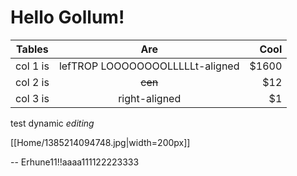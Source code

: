 # Hello Gollum!

| Tables | Are | Cool |
|---|:-:|--:|
| col 1 is | lefTROP LOOOOOOOOLLLLLt-aligned | $1600 |
| col 2 is | ~~cen~~ | $12 |
| col 3 is | right-aligned | $1 |

test dynamic *editing*

[[Home/1385214094748.jpg|width=200px]]

-- Erhune11!!aaaa111122223333